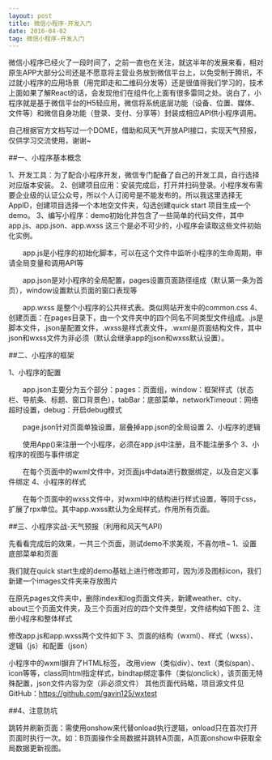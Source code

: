 ```yaml
---
layout: post
title: 微信小程序-开发入门
date: 2016-04-02
tag: 微信小程序-开发入门 
--- 
```


微信小程序已经火了一段时间了，之前一直也在关注，就这半年的发展来看，相对原生APP大部分公司还是不愿意将主营业务放到微信平台上，以免受制于腾讯，不过就小程序的应用场景（用完即走和二维码分发等）还是很值得我们学习的，技术上面如果了解React的话，会发现他们在组件化上面有很多雷同之处。说白了，小程序就是基于微信平台的H5轻应用，微信将系统底层功能（设备、位置、媒体、文件等）和微信自身功能（登录、支付、分享等）封装成相应API供小程序调用。

自己根据官方文档写过一个DOME，借助和风天气开放API接口，实现天气预报，仅供学习交流使用，谢谢~

 

##一、小程序基本概念

1、开发工具：为了配合小程序开发，微信专门配备了自己的开发工具，自行选择对应版本安装。
2、创建项目应用：安装完成后，打开并扫码登录。小程序发布需要企业级的认证公众号，所以个人订阅号是不能发布的。所以我这里选择无AppID，创建项目选择一个本地空文件夹，勾选创建quick start 项目生成一个demo。
3、编写小程序：demo初始化并包含了一些简单的代码文件，其中app.js、app.json、app.wxss 这三个是必不可少的，小程序会读取这些文件初始化实例。

　　app.js是小程序的初始化脚本，可以在这个文件中监听小程序的生命周期，申请全局变量和调用API等

　　app.json是对小程序的全局配置，pages设置页面路径组成（默认第一条为首页），window设置默认页面的窗口表现等

　　app.wxss 是整个小程序的公共样式表。类似网站开发中的common.css
  4、创建页面：在pages目录下，由一个文件夹中的四个同名不同类型文件组成。.js是脚本文件，.json是配置文件，.wxss是样式表文件，.wxml是页面结构文件，其中json和wxss文件为非必须（默认会继承app的json和wxss默认设置）。

 

##二、小程序的框架

1、小程序的配置

　　app.json主要分为五个部分：pages：页面组，window：框架样式（状态栏、导航条、标题、窗口背景色），tabBar：底部菜单，networkTimeout：网络超时设置，debug：开启debug模式

　　page.json针对页面单独设置，层叠掉app.json的全局设置
  2、小程序的逻辑

　　使用App()来注册一个小程序，必须在app.js中注册，且不能注册多个
  3、小程序的视图与事件绑定

　　在每个页面中的wxml文件中，对页面js中data进行数据绑定，以及自定义事件绑定
  4、小程序的样式

　　在每个页面中的wxss文件中，对wxml中的结构进行样式设置，等同于css，扩展了rpx单位。其中app.wxss默认为全局样式，作用所有页面。

 

##三、小程序实战-天气预报（利用和风天气API）

先看看完成后的效果，一共三个页面，测试demo不求美观，不喜勿喷~
1、设置底部菜单和页面

我们就在quick start生成的demo基础上进行修改即可，因为涉及图标icon，我们新建一个images文件夹来存放图片

在原先pages文件夹中，删除index和log页面文件夹，新建weather、city、about三个页面文件夹，及三个页面对应的四个文件类型，文件结构如下图
2、注册小程序和整体样式

修改app.js和app.wxss两个文件如下
3、页面的结构（wxml）、样式（wxss）、逻辑（js）和配置（json）

小程序中的wxml摒弃了HTML标签， 改用view（类似div）、text（类似span）、icon等等，class同html指定样式，bindtap绑定事件（类似onclick），该页面无特殊配置，json文件内容为空（非必须文件）
其他页面代码略，项目源文件见GitHub：https://github.com/gavin125/wxtest

 
##4、注意防坑

跳转并刷新页面：需使用onshow来代替onload执行逻辑，onload只在首次打开页面时执行一次。如：B页面操作全局数据并跳转A页面，A页面onshow中获取全局数据更新视图。






